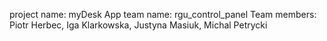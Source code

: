project name: myDesk App
team name: rgu_control_panel
Team members: Piotr Herbec, Iga Klarkowska, Justyna Masiuk, Michal Petrycki



